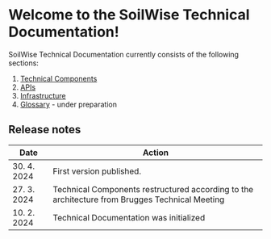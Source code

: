 # Welcome to the SoilWise Technical Documentation!

SoilWise Technical Documentation currently consists of the following sections:

1. [Technical Components](technical_components/technical_components.md)
2. [APIs](apis/apis-intro.md)
3. [Infrastructure](infrastructure/infrastructure-intro.md)
4. [Glossary](glossary/glossary-intro.md) - under preparation


## Release notes

|Date|Action|
|----|-----------|
|30. 4. 2024|First version published.|
|27. 3. 2024|Technical Components restructured according to the architecture from Brugges Technical Meeting|
|10. 2. 2024|Technical Documentation was initialized|
